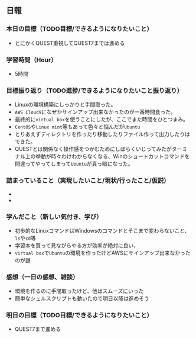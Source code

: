 ## 日報

### 本日の目標（TODO目標/できるようになりたいこと）
- とにかくQUEST重視してQUEST7までは進める
### 学習時間（Hour）
- 5時間
### 目標振り返り（TODO進捗/できるようになりたいこと振り返り）
- Linuxの環境構築にしっかりと手間取った。
- `AWS Cloud9`になぜかサインアップ出来なかったのが一番時間食った。
- 最終的に`virtual box`を使うことにしたが、ここでまた時間をひとつまみ。
- `CentOS`や`Linux mint`等もあって色々と悩んだが`Ubuntu`
- とりあえずディレクトリを作ったり移動したりファイル作って出力したりはできた。
- QUESTとは関係なく操作感をつかむためにしばらくいじってみたがターミナル上の挙動が時々わけわからなくなる、Winのショートカットコマンドを間違ってやってしまって`Ubuntu`が真っ暗になった。
### 詰まっていること（実現したいこと/現状/行ったこと/仮説）
- 
- 
### 学んだこと（新しい気付き、学び）
- 初歩的なLinuxコマンドはWindowsのコマンドとそこまで変わらないこと、`ls`や`cd`等
- 学習本を買って見ながらやる方が効率が絶対に良い、
- `virtual box`で`Ubuntu`の環境を作ったけどAWSにサインアップ出来なかったのが謎
### 感想（一日の感想、雑談）
- 環境を作るのに手間取ったけど、他はスムーズにいった
- 簡単なシェルスクリプトも動いたので明日以降は進めそう
### 明日の目標（TODO目標/できるようになりたいこと）
- QUEST7まで進める